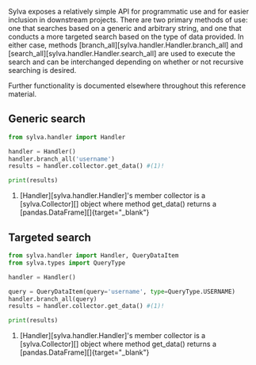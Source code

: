 Sylva exposes a relatively simple API for programmatic use and for easier inclusion in downstream projects.
There are two primary methods of use: one that searches based on a generic and arbitrary string, and one
that conducts a more targeted search based on the type of data provided. In either case, methods
[branch_all][sylva.handler.Handler.branch_all] and [search_all][sylva.handler.Handler.search_all] are used
to execute the search and can be interchanged depending on whether or not recursive searching is desired.

Further functionality is documented elsewhere throughout this reference material.

## Generic search

```python
from sylva.handler import Handler

handler = Handler()
handler.branch_all('username')
results = handler.collector.get_data() #(1)!

print(results)
```

1.  [Handler][sylva.handler.Handler]'s member collector is a [sylva.Collector][] object where method get_data() returns a [pandas.DataFrame][]{target="_blank"}

## Targeted search

```python
from sylva.handler import Handler, QueryDataItem
from sylva.types import QueryType

handler = Handler()

query = QueryDataItem(query='username', type=QueryType.USERNAME)
handler.branch_all(query)
results = handler.collector.get_data() #(1)!

print(results)
```

1.  [Handler][sylva.handler.Handler]'s member collector is a [sylva.Collector][] object where method get_data() returns a [pandas.DataFrame][]{target="_blank"}
